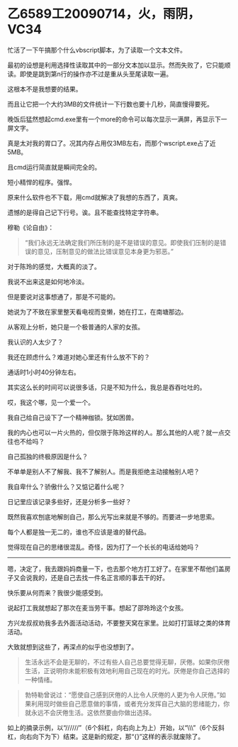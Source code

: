 # 乙6589工20090714，火，雨阴，VC34

忙活了一下午搞那个什么vbscript脚本，为了读取一个文本文件。

最初的设想是利用选择性读取其中的一部分文本加以显示。然而失败了，它只能顺读。即使是跳到第n行的操作亦不过是重从头至尾读取一遍。

这根本不是我想要的结果。

而且让它把一个大约3MB的文件统计一下行数也要十几秒，简直慢得要死。

晚饭后猛然想起cmd.exe里有一个more的命令可以每次显示一满屏，再显示下一屏文字。

真是太对我的胃口了。况其内存占用仅3MB左右，而那个wscript.exe占了近5MB。

且cmd运行简直就是瞬间完全的。

短小精悍的程序。强悍。

原来什么软件也不下载，用cmd就解决了我想的东西了，真爽。

遗憾的是得自己记下行号。诶。且不能查找特定字符串。

穆勒《论自由》：

> “我们永远无法确定我们所压制的是不是错误的意见。即使我们压制的是错误的意见，压制意见的做法比错误意见本身更为邪恶。”

对于陈玲的感觉，大概真的淡了。

我说不出来这是如何地冷淡。

但是要说对这事想通了，那是不可能的。

她说为了不致在家里整天看电视而变懒，她在打工，在南塘那边。

从客观上分析，她只是一个极普通的人家的女孩。

我认识的人太少了？

我还在顾虑什么？难道对她心里还有什么放不下的？

通话时1小时40分钟左右。

其实这么长的时间可以说很多话，只是不知为什么，我总是吞吞吐吐的。

哎，我这个哪，见一个爱一个。

我自己给自己设下了一个精神枷锁。犹如困兽。

我的内心也可以一片火热的，但仅限于陈玲这样的人。那么其他的人呢？就一点交往也不给吗？

自己孤独的终极原因是什么？

不单单是别人不了解我、我不了解别人。而是我拒绝主动接触别人吧？

我自卑什么？骄傲什么？又惦记着什么呢？

日记里应该记录多些好，还是分析多一些好？

既然我喜欢刨底地解剖自己，那么光写出来就是不够的。而要进一步地思索。

每个人都是独一无二的，谁也不应该是谁的替代品。

觉得现在自己的思绪很混乱。奇怪，因为打了一个长长的电话给她吗？

----

嗯，决定了，我去跟妈妈商量一下，也去那个地方打工好了。在家里不帮他们盖房子又会说我的，还是自己去找一件名正言顺的事去干的好。

快乐要从何而来？我很少能感受到。

说起打工我就想起了那次在麦当劳干事。想起了邵玲玲这个女孩。

方兴龙叔叔劝我多去外面活动活动，不要整天窝在家里。比如打打篮球之类的体育活动。

大致就想到这些了，再深点的似乎也没想到了。

> 生活永远不会是无聊的，不过有些人自己总要觉得无聊，厌倦。如果你厌倦生活，正说明你未能积极有效地利用自己现在的时光。厌倦是你自己选择的一种情绪。

> 勃特勒曾说过：“愿使自己感到厌倦的人比令人厌倦的人更为令人厌倦。”如果利用现时做些自己愿意做的事情，或者充分发挥自己大脑的思绪能力，你就永远不会厌倦生活。这依然要由你做出选择。

如上的摘录示例，以“//////”（6个斜杠，向右向上为上）开始，以“\\\\\\”（6个反斜杠，向右向下为下）结束。这是新的规定，那“{}”这样的表示就废除了。

